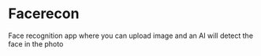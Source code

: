 # Facerecon
Face recognition app where you can upload image and an AI will detect the face in the photo
